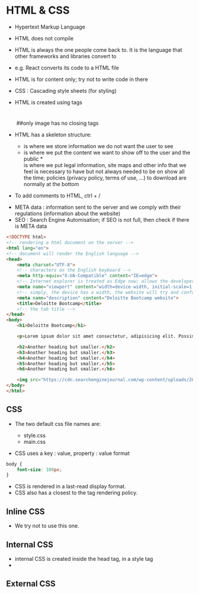 # HTML & CSS

* Hypertext Markup Language
* HTML does not compile
* HTML is always the one people come back to. It is the language that other frameworks and libraries convert to
* e.g. React converts its code to a HTML file

* HTML is for content only; try not to write code in there
* CSS : Cascading style sheets (for styling)

* HTML is created using tags <html> </html> <body> </body> <h1> </h1> <img> ##only image has no closing tags

* HTML has a skeleton structure:
    * <head> </head> is where we store information we do not want the user to see
    * <body> </body> is where we put the content we want to show off to the user and the public
        * <footer> </footer> is where we put legal information, site maps and other info that we feel is necessary to have but not always needed to be on show all the time; policies (privacy policy, terms of use, ...) to download are normally at the bottom

- To add comments to HTML, ctrl + /

* META data : information sent to the server and we comply with their regulations (information about the website)
* SEO : Search Engine Automisation; if SEO is not full, then check if there is META data


```html
<!DOCTYPE html>
<!-- rendering a html document on the server -->
<html lang="en">
<!-- document will render the English language -->
<head>
    <meta charset="UTF-8">
    <!-- characters on the English keyboard -->
    <meta http-equiv="X-UA-Compatible" content="IE=edge">
    <!-- Internet explorer is treated as Edge now; allows the developer what version of compatibility they want to use -->
    <meta name="viewport" content="width=device-width, initial-scale=1.0">
    <!-- simply, the device has a width, the website will try and conform to that width; intial scale is the scale of pixels -->
    <meta name="description" content="Deloitte Bootcamp website">
    <title>Deloitte Bootcamp</title>
    <!-- the tab title -->
</head>
<body>
    <h1>Deloitte Bootcamp</h1>

    <p>Lorem ipsum dolor sit amet consectetur, adipisicing elit. Possimus cum quos quia praesentium, ullam assumenda nobis? Deleniti itaque quo suscipit recusandae maxime nobis odio. Voluptatum, exercitationem consequuntur. Voluptas, eum architecto.</p>

    <h2>Another heading but smaller.</h2>
    <h3>Another heading but smaller.</h3>
    <h4>Another heading but smaller.</h4>
    <h5>Another heading but smaller.</h5>
    <h6>Another heading but smaller.</h6>

    <img src="https://cdn.searchenginejournal.com/wp-content/uploads/2022/04/reverse-image-search-627b7e49986b0-sej-760x400.png" alt="Mini Sherlock Holmes">
</body>
</html>
```


## CSS
* The two default css file names are:
    * style.css
    * main.css

* CSS uses a key : value, property : value format
```css
body {
    font-size: 100px;
}
```

* CSS is rendered in a last-read display format.
* CSS also has a closest to the tag rendering policy.

## Inline CSS
* We try not to use this one. 

## Internal CSS
* internal CSS is created inside the head tag, in a style tag
*

## External CSS




